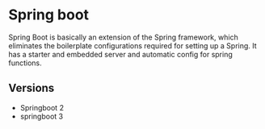 # Spring boot
Spring Boot is basically an extension of the Spring framework, which eliminates the boilerplate configurations required for setting up a Spring. It has a starter and embedded server and automatic config for spring functions.

## Versions

- Springboot 2
- springboot 3





